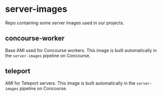 # server-images

Repo containing some server images used in our projects.

## concourse-worker

Base AMI used for Concourse workers. This image is built automatically in the `server-images` pipeline on Concourse.

## teleport

AMI for Teleport servers. This image is built automatically in the `server-images` pipeline on Concourse.
